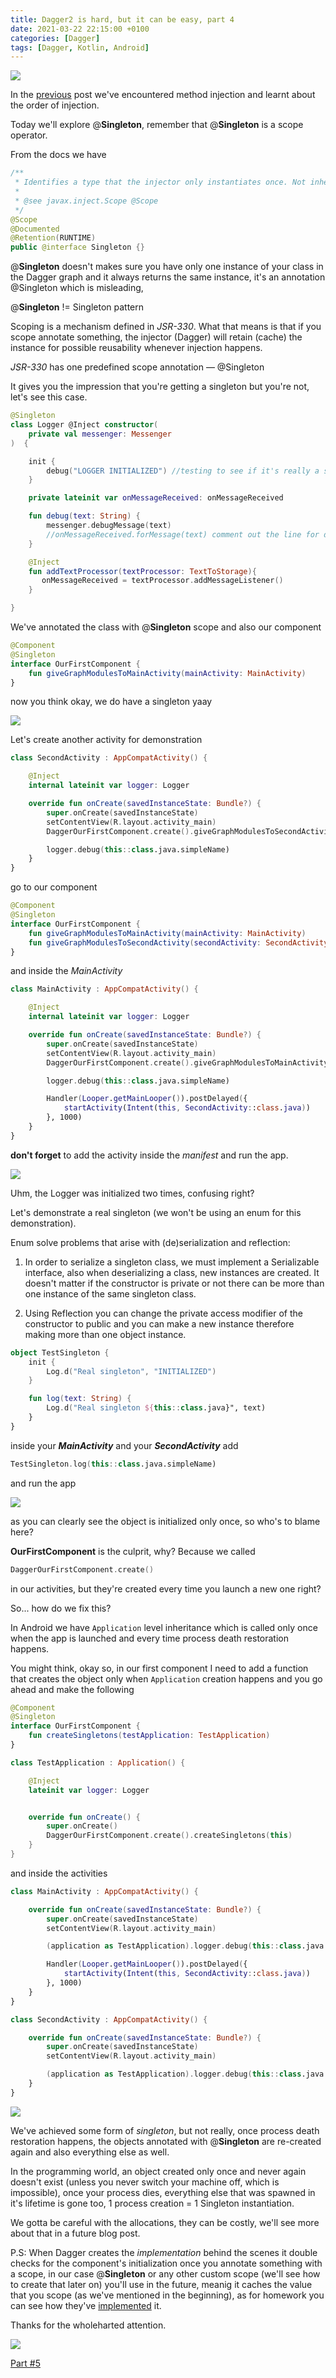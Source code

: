 ```yaml
---
title: Dagger2 is hard, but it can be easy, part 4
date: 2021-03-22 22:15:00 +0100
categories: [Dagger]
tags: [Dagger, Kotlin, Android]
---
```


<img src="/assets/img/dagger/dagger_title.jpeg" class="center">

In the [previous](/posts/dagger-part-3/) post we've encountered method injection and learnt about the order of injection.

Today we'll explore @**Singleton**, remember that @**Singleton** is a scope operator.

From the docs we have
```kotlin
/**
 * Identifies a type that the injector only instantiates once. Not inherited.
 *
 * @see javax.inject.Scope @Scope
 */
@Scope
@Documented
@Retention(RUNTIME)
public @interface Singleton {}
```

@**Singleton** doesn't makes sure you have only one instance of your class in the Dagger graph and it always returns the same instance, it's an annotation @Singleton which is misleading,

@**Singleton** != Singleton pattern

Scoping is a mechanism defined in *JSR-330*.
What that means is that if you scope annotate something, the injector (Dagger) will retain (cache) the instance for possible reusability whenever injection happens.

*JSR-330* has one predefined scope annotation — @Singleton

It gives you the impression that you're getting a singleton but you're not, let's see this case.

```kotlin
@Singleton
class Logger @Inject constructor(
    private val messenger: Messenger
)  {

    init {
        debug("LOGGER INITIALIZED") //testing to see if it's really a singleton
    }

    private lateinit var onMessageReceived: onMessageReceived

    fun debug(text: String) {
        messenger.debugMessage(text)
        //onMessageReceived.forMessage(text) comment out the line for demonstration now
    }

    @Inject
    fun addTextProcessor(textProcessor: TextToStorage){
       onMessageReceived = textProcessor.addMessageListener()
    }

}
```

We've annotated the class with @**Singleton** scope and also our component 
```kotlin
@Component
@Singleton
interface OurFirstComponent {
    fun giveGraphModulesToMainActivity(mainActivity: MainActivity)
}
```

now you think okay, we do have a singleton yaay

<img src="/assets/img/dagger/4/not.gif" class="center">

Let's create another activity for demonstration

```kotlin
class SecondActivity : AppCompatActivity() {

    @Inject
    internal lateinit var logger: Logger

    override fun onCreate(savedInstanceState: Bundle?) {
        super.onCreate(savedInstanceState)
        setContentView(R.layout.activity_main)
        DaggerOurFirstComponent.create().giveGraphModulesToSecondActivity(this)

        logger.debug(this::class.java.simpleName)
    }
}
```
go to our component

```kotlin
@Component
@Singleton
interface OurFirstComponent {
    fun giveGraphModulesToMainActivity(mainActivity: MainActivity)
    fun giveGraphModulesToSecondActivity(secondActivity: SecondActivity)
}
```

and inside the *MainActivity*
```kotlin
class MainActivity : AppCompatActivity() {

    @Inject
    internal lateinit var logger: Logger

    override fun onCreate(savedInstanceState: Bundle?) {
        super.onCreate(savedInstanceState)
        setContentView(R.layout.activity_main)
        DaggerOurFirstComponent.create().giveGraphModulesToMainActivity(this)

        logger.debug(this::class.java.simpleName)

        Handler(Looper.getMainLooper()).postDelayed({
            startActivity(Intent(this, SecondActivity::class.java))
        }, 1000)
    }
}
```

**don't forget** to add the activity inside the *manifest* and run the app.

<img src="/assets/img/dagger/4/1.png" class="center">

Uhm, the Logger was initialized two times, confusing right?

Let's demonstrate a real singleton (we won't be using an enum for this demonstration).

Enum solve problems that arise with (de)serialization and reflection:

1. In order to serialize a singleton class,
we must implement a Serializable interface, also when deserializing a class, 
new instances are created. 
It doesn't matter if the constructor is private or not there can be more than one instance of the same 
singleton class.

2. Using Reflection you can change the private access modifier of 
the constructor to public and you can make a new instance therefore
making more than one object instance.

```kotlin
object TestSingleton {
    init {
        Log.d("Real singleton", "INITIALIZED")
    }

    fun log(text: String) {
        Log.d("Real singleton ${this::class.java}", text)
    }
}
```

inside your ***MainActivity*** and your ***SecondActivity*** add 
```kotlin
TestSingleton.log(this::class.java.simpleName)
```
and run the app

<img src="/assets/img/dagger/4/2.png" class="center">

as you can clearly see the object is initialized only once, so who's to blame here?

**OurFirstComponent** is the culprit, why?
Because we called
```kotlin
DaggerOurFirstComponent.create()
```
in our activities, but they're created every time you launch a new one right?

So... how do we fix this?

In Android we have `Application` level inheritance which is called only once when the app is launched and every time process death restoration happens.

You might think, okay so, in our first component I need to add a function that creates the object only when `Application` creation happens and you go ahead and make the following

```kotlin
@Component
@Singleton
interface OurFirstComponent {
    fun createSingletons(testApplication: TestApplication)
}
```

```kotlin
class TestApplication : Application() {

    @Inject
    lateinit var logger: Logger


    override fun onCreate() {
        super.onCreate()
        DaggerOurFirstComponent.create().createSingletons(this)
    }
}
```

and inside the activities

```kotlin
class MainActivity : AppCompatActivity() {

    override fun onCreate(savedInstanceState: Bundle?) {
        super.onCreate(savedInstanceState)
        setContentView(R.layout.activity_main)

        (application as TestApplication).logger.debug(this::class.java.simpleName)

        Handler(Looper.getMainLooper()).postDelayed({
            startActivity(Intent(this, SecondActivity::class.java))
        }, 1000)
    }
}
```

```kotlin
class SecondActivity : AppCompatActivity() {

    override fun onCreate(savedInstanceState: Bundle?) {
        super.onCreate(savedInstanceState)
        setContentView(R.layout.activity_main)

        (application as TestApplication).logger.debug(this::class.java.simpleName)
    }
}
```
<img src="/assets/img/dagger/4/3.png" class="center">

We've achieved some form of *singleton*, but not really, once process death restoration happens, 
the objects annotated with @**Singleton** are re-created again and also everything else as well.

In the programming world, an object created only once and never again doesn't exist (unless you never 
switch your machine off, which is impossible),
once your process dies, everything else that was spawned in it's lifetime is gone too,
1 process creation = 1 Singleton instantiation.

We gotta be careful with the allocations, they can be costly, we'll see more
about that in a future blog post.

P.S: 
When Dagger creates the *implementation* behind the scenes it double checks for the 
component's initialization once you annotate 
something with a scope, in our case @**Singleton** or any other 
custom scope (we'll see how to create that later on) you'll use in the future, 
meanig it caches the value that you scope (as we've mentioned in the beginning), 
as for homework you can see how they've [implemented](https://github.com/google/dagger/blob/master/java/dagger/internal/DoubleCheck.java) it.

Thanks for the wholeharted attention.

<img src="/assets/img/dagger/4/great_success.gif" class="center">

[Part #5](/posts/dagger-part-5/)
